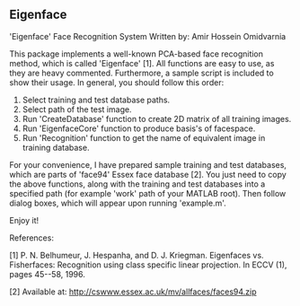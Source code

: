 ## Eigenface

'Eigenface' Face Recognition System
Written by: Amir Hossein Omidvarnia         

This package implements a well-known PCA-based face recognition 
method, which is called 'Eigenface' [1].
All functions are easy to use, as they are heavy commented. 
Furthermore, a sample script is included to show their usage. 
In general, you should follow this order:

1. Select training and test database paths.
2. Select path of the test image.
3. Run 'CreateDatabase' function to create 2D matrix of all training images.
4. Run 'EigenfaceCore' function to produce basis's of facespace.
5. Run 'Recognition' function to get the name of equivalent image in training database.  

For your convenience, I have prepared sample training and test databases, which are parts 
of 'face94' Essex face database [2]. You just need to copy the above functions, along with 
the training and test databases into a specified path (for example 'work' path of your
MATLAB root). Then follow dialog boxes, which will appear upon running 'example.m'.

Enjoy it!



References:

[1] P. N. Belhumeur, J. Hespanha, and D. J. Kriegman. Eigenfaces vs. Fisherfaces: Recognition 
    using class specific linear projection. In ECCV (1), pages 45--58, 1996.

[2] Available at:
    http://cswww.essex.ac.uk/mv/allfaces/faces94.zip

